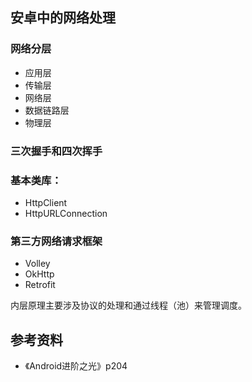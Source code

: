 ## 安卓中的网络处理
### 网络分层
- 应用层
- 传输层
- 网络层
- 数据链路层
- 物理层

### 三次握手和四次挥手

### 基本类库：
- HttpClient
- HttpURLConnection

### 第三方网络请求框架
- Volley
- OkHttp
- Retrofit

内层原理主要涉及协议的处理和通过线程（池）来管理调度。


## 参考资料
- 《Android进阶之光》p204